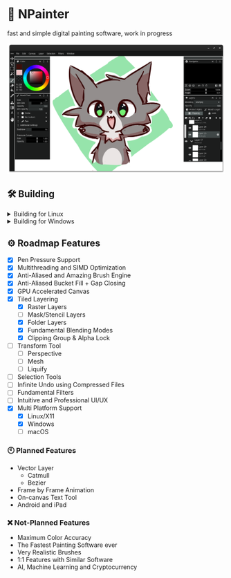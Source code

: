 # 🎨 NPainter
fast and simple digital painting software, work in progress

![Proof of Concept](https://raw.githubusercontent.com/mrgaturus/npainter/master/proof.png)

## 🛠️ Building
<details>
<summary>Building for Linux</summary>

- Requires GCC 10+ or Clang 10+
- Requires Additional Developing Packages on some distros:
  * Ubuntu/Debian: `libfreetype-dev libegl-dev libgdk-pixbuf-2.0-dev`
  * Fedora/RHEL: `freetype-devel libglvnd-devel gdk-pixbuf2-devel`

### Building Release Build
```sh
# Install Latest Stable Nim
curl https://nim-lang.org/choosenim/init.sh -sSf | sh
# Build Program
./build_linux.sh

# Running Program
./npainter
```

### Developing Project
```sh
# Compile Program
nimble build
# Pack Data when needed
nopack

# Debug Program
./npainter
```

</details>

<details>
<summary>Building for Windows</summary>

- Requires MSYS2 Environment
  * Download: https://www.msys2.org/
  * Only works on MINGW64 Environment
- Requires Nim Programming Language
  * Download: https://nim-lang.org/
  * Must be configured on PATH

### Building Release Build
```sh
# Build Program
./build_win32.sh
# Executing Program
./release/npainter.exe
```

### Developing Project
```sh
# Prepare Building
./build_win32.sh

# Compile Program
nimble build
# Pack Data when needed
nopack

# Debug Program
./npainter
```

</details>

## ⚙️ Roadmap Features
  - [x] Pen Pressure Support
  - [x] Multithreading and SIMD Optimization
  - [x] Anti-Aliased and Amazing Brush Engine
  - [x] Anti-Aliased Bucket Fill + Gap Closing
  - [x] GPU Accelerated Canvas
  - [x] Tiled Layering
    - [x] Raster Layers
    - [ ] Mask/Stencil Layers
    - [x] Folder Layers
    - [x] Fundamental Blending Modes
    - [x] Clipping Group & Alpha Lock
  - [ ] Transform Tool
    - [ ] Perspective
    - [ ] Mesh
    - [ ] Liquify
  - [ ] Selection Tools
  - [ ] Infinite Undo using Compressed Files
  - [ ] Fundamental Filters
  - [ ] Intuitive and Professional UI/UX
  - [x] Multi Platform Support
    - [x] Linux/X11
    - [x] Windows
    - [ ] macOS

### 🕙 Planned Features
  * Vector Layer
    - Catmull
    - Bezier
  * Frame by Frame Animation
  * On-canvas Text Tool
  * Android and iPad

### ❌ Not-Planned Features
  - Maximum Color Accuracy
  - The Fastest Painting Software ever
  - Very Realistic Brushes
  - 1:1 Features with Similar Software
  - AI, Machine Learning and Cryptocurrency
